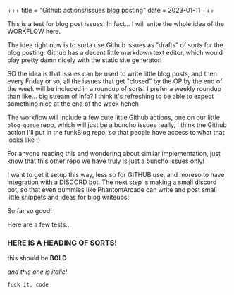 +++
title = "Github actions/issues blog posting"
date = 2023-01-11
+++

This is a test for blog post issues! In fact... I will write the whole idea of the WORKFLOW here.

The idea right now is to sorta use Github issues as "drafts" of sorts for the blog posting. Github has a decent little markdown text editor, which would play pretty damn nicely with the static site generator!

SO the idea is that issues can be used to write little blog posts, and then every Friday or so, all the issues that get "closed" by the OP by the end of the week will be included in a roundup of sorts! I prefer a weekly roundup than like... big stream of info? I think it's refreshing to be able to expect something nice at the end of the week heheh

The workflow will include a few cute little Github actions, one on our little `blog-queue` repo, which will just be a buncho issues really, I think the Github action I'll put in the funkBlog repo, so that people have access to what that looks like :)

For anyone reading this and wondering about similar implementation, just know that this other repo we have truly is just a buncho issues only! 

I want to get it setup this way, less so for GITHUB use, and moreso to have integration with a DISCORD bot. The next step is making a small discord bot, so that even dummies like PhantomArcade can write and post small little snippets and ideas for blog writeups!

So far so good!

Here are a few tests...

### HERE IS A HEADING OF SORTS!

this should be **BOLD**

_and this one is italic!_

`fuck it, code`
